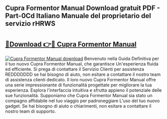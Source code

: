 ## Cupra Formentor Manual Download gratuit PDF - Part-0Cd Italiano Manuale del proprietario del servizio rHRWS

# <h2><a href="http://dfbb6z.blite.top/?on=Cupra+Formentor+Manual">🔗Download 👉🔴 Cupra Formentor Manual</a></h2>

[![Cupra Formentor Manual download](https://i.imgur.com/lujVjoI.png)](http://dfbb6z.blite.top/?on=Cupra+Formentor+Manual)
Benvenuto nella Guida Definitiva per il tuo nuovo Cupra Formentor Manual, che garantisce Un'esperienza fluida ed efficiente. Si prega di contattare il Servizio Clienti per assistenza REDDDDDDD se hai bisogno di aiuto, non esitare a contattare il nostro team di assistenza clienti dedicato. Il loro nuovo Cupra Formentor Manual offre una serie impressionante di funzionalità progettate per migliorare la tua esperienza. Esplora l'interfaccia intuitiva e sfrutta appieno il potenziale delle sue funzionalità. Supponiamo che Cupra Formentor Manual sia stato un compagno affidabile nel tuo viaggio per padroneggiare L'uso del tuo nuovo gadget. Se hai bisogno di aiuto o chiarimenti, non esitare a contattare il nostro team di supporto.
